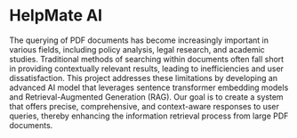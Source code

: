 # HelpMate AI 
The querying of PDF documents has become increasingly important in various fields, including policy analysis, legal research, and academic studies. Traditional methods of searching within documents often fall short in providing contextually relevant results, leading to inefficiencies and user dissatisfaction. This project addresses these limitations by developing an advanced AI model that leverages sentence transformer embedding models and Retrieval-Augmented Generation (RAG). Our goal is to create a system that offers precise, comprehensive, and context-aware responses to user queries, thereby enhancing the information retrieval process from large PDF documents.
